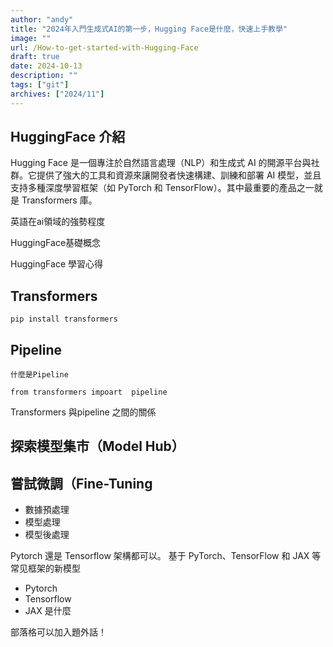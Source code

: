 ```yaml
---
author: "andy"
title: "2024年入門生成式AI的第一步，Hugging Face是什麼，快速上手教學"
image: ""
url: /How-to-get-started-with-Hugging-Face
draft: true
date: 2024-10-13
description: ""
tags: ["git"]
archives: ["2024/11"]
---
```


## HuggingFace 介紹

Hugging Face 是一個專注於自然語言處理（NLP）和生成式 AI 的開源平台與社群。它提供了強大的工具和資源來讓開發者快速構建、訓練和部署 AI 模型，並且支持多種深度學習框架（如 PyTorch 和 TensorFlow）。其中最重要的產品之一就是 Transformers 庫。

英語在ai領域的強勢程度

HuggingFace基礎概念 

HuggingFace 學習心得

## Transformers

    pip install transformers

## Pipeline
    什麼是Pipeline  

    from transformers impoart  pipeline

Transformers 與pipeline 之間的關係


## 探索模型集市（Model Hub）

## 嘗試微調（Fine-Tuning
* 數據預處理
* 模型處理
* 模型後處理


 Pytorch 還是 Tensorflow 架構都可以。 基于 PyTorch、TensorFlow 和 JAX 等常见框架的新模型
* Pytorch
* Tensorflow
* JAX 
是什麼

部落格可以加入題外話！
